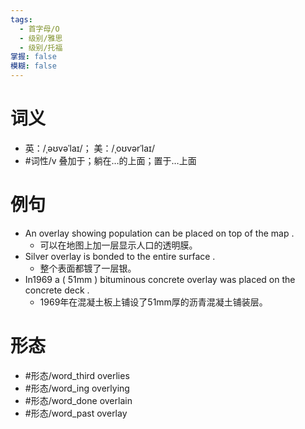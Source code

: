 ```yaml
---
tags:
  - 首字母/O
  - 级别/雅思
  - 级别/托福
掌握: false
模糊: false
---
```

# 词义
- 英：/ˌəʊvəˈlaɪ/； 美：/ˌoʊvərˈlaɪ/
- #词性/v  叠加于；躺在…的上面；置于…上面
# 例句
- An overlay showing population can be placed on top of the map .
	- 可以在地图上加一层显示人口的透明膜。
- Silver overlay is bonded to the entire surface .
	- 整个表面都镀了一层银。
- In1969 a ( 51mm ) bituminous concrete overlay was placed on the concrete deck .
	- 1969年在混凝土板上铺设了51mm厚的沥青混凝土铺装层。
# 形态
- #形态/word_third overlies
- #形态/word_ing overlying
- #形态/word_done overlain
- #形态/word_past overlay
